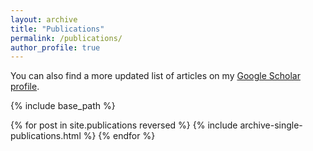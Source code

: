 ```yaml
---
layout: archive
title: "Publications"
permalink: /publications/
author_profile: true
---
```


You can also find a more updated list of articles on my [Google Scholar profile](https://scholar.google.es/citations?user=gqRwKssAAAAJ&hl).


{% include base_path %}

{% for post in site.publications reversed %}
  {% include archive-single-publications.html %}
{% endfor %}
